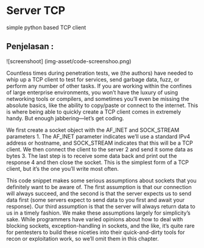 # Server TCP  
simple python based TCP client

## Penjelasan : 

![screenshoot] (img-asset/code-screenshoo.png)  

Countless times during penetration tests, we (the authors) have
needed to whip up a TCP client to test for services, send garbage
data, fuzz, or perform any number of other tasks. If you are working
within the confines of large enterprise environments, you won’t have
the luxury of using networking tools or compilers, and sometimes
you’ll even be missing the absolute basics, like the ability to
copy/paste or connect to the internet. This is where being able to
quickly create a TCP client comes in extremely handy. But enough
jabbering—let’s get coding.

We first create a socket object with the AF_INET and SOCK_STREAM
parameters 1. The AF_INET parameter indicates we’ll use a standard
IPv4 address or hostname, and SOCK_STREAM indicates that this will be
a TCP client. We then connect the client to the server 2 and send it
some data as bytes 3. The last step is to receive some data back
and print out the response 4 and then close the socket. This is the
simplest form of a TCP client, but it’s the one you’ll write most often.

This code snippet makes some serious assumptions about
sockets that you definitely want to be aware of. The first assumption
is that our connection will always succeed, and the second is that the
server expects us to send data first (some servers expect to send
data to you first and await your response). Our third assumption is
that the server will always return data to us in a timely fashion. We
make these assumptions largely for simplicity’s sake. While
programmers have varied opinions about how to deal with blocking
sockets, exception-handling in sockets, and the like, it’s quite rare for
pentesters to build these niceties into their quick-and-dirty tools for
recon or exploitation work, so we’ll omit them in this chapter.